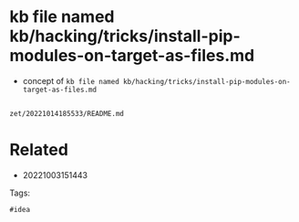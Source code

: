 # kb file named kb/hacking/tricks/install-pip-modules-on-target-as-files.md

- concept of `kb file named kb/hacking/tricks/install-pip-modules-on-target-as-files.md`

```
```

` zet/20221014185533/README.md `

# Related

- 20221003151443

Tags:

    #idea
